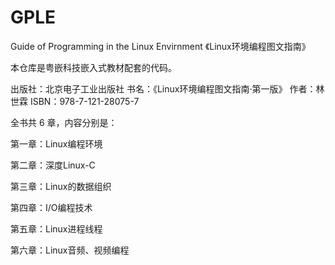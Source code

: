 # GPLE
Guide of Programming in the Linux Envirnment 《Linux环境编程图文指南》

 
本仓库是粤嵌科技嵌入式教材配套的代码。


出版社：北京电子工业出版社
书名：《Linux环境编程图文指南·第一版》
作者：林世霖
ISBN：978-7-121-28075-7

全书共 6 章，内容分别是：

第一章：Linux编程环境

第二章：深度Linux-C

第三章：Linux的数据组织

第四章：I/O编程技术

第五章：Linux进程线程

第六章：Linux音频、视频编程
